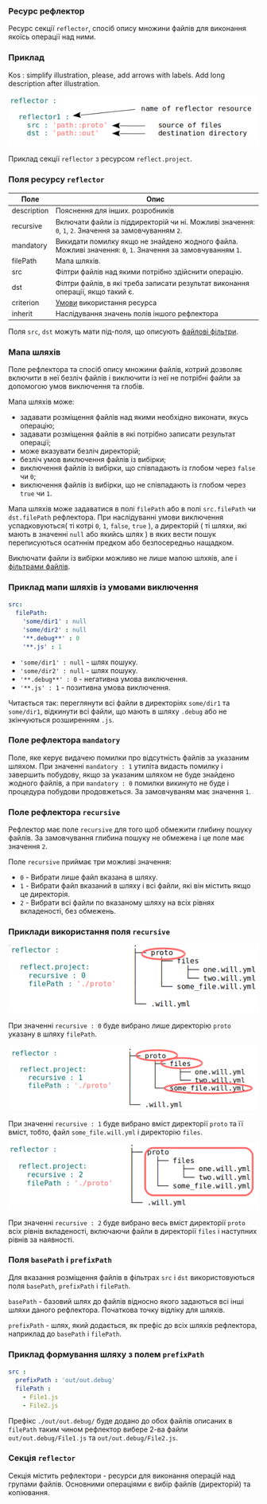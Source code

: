 ### Ресурс рефлектор

Ресурс секції <code>reflector</code>, спосіб опису множини файлів для виконання якоїсь операції над ними.

### Приклад

Kos : simplify illustration, please, add arrows with labels. Add long description after illustration.

![section.reflector.png](./Images/section.reflector.png)

Приклад секції `reflector` з ресурсом `reflect.project`.

### Поля ресурсу `reflector`

| Поле           | Опис                                                       |
|----------------|------------------------------------------------------------|
| description    | Пояснення для інших. розробників                                            |
| recursive      | Включати файли із піддиректорій чи ні. Можливі значення: `0`, `1`, `2`. Значення за замовчуванням `2`. |
| mandatory      | Викидати помилку якщо не знайдено жодного файла. Можливі значення: `0`, `1`. Значення за замовчуванням `1`. |
| filePath       | Мапа шляхів. |
| src            | Філтри файлів над якими потрібно здійснити операцію. |
| dst            | Філтри файлів, в які треба записати результат виконання операції, якщо такий є. |
| criterion      | [Умови](Criterions.md) використання ресурса                |
| inherit        | Наслідування значень полів іншого рефлектора                  |

Поля `src`, `dst` можуть мати під-поля, що описують [файлові фільтри](ReflectorFileFilter.md).   

### Мапа шляхів

Поле рефлектора та спосіб опису множини файлів, котрий дозволяє включити в неї безліч файлів і виключити із неї не потрібні файли за допомогою умов виключення та глобів.

Мапа шляхів може:
- задавати розміщення файлів над якими необхідно виконати, якусь операцію;
- задавати розміщення файлів в які потрібно записати результат операції;
- може вказувати безліч директорій;
- безліч умов виключення файлів із вибірки;
- виключення файлів із вибірки, що співпадають із глобом через `false` чи `0`;
- виключення файлів із вибірки, що не співпадають із глобом через `true` чи `1`.

Мапа шляхів може задаватися в полі `filePath` або в полі `src.filePath` чи `dst.filePath` рефлектора. При наслідуванні умови виключення успадковуються( ті котрі `0`, `1`, `false`, `true` ), а директорій ( ті шляхи, які мають в значенні `null` або якийсь шлях ) в яких вести пошук переписуються осатннім предком або безпосередньо нащадком.

Виключати файли із вибірки можливо не лише мапою шлхяів, але і [фільтрами файлів](<./ReflectorFileFilter.md#>).

### Приклад мапи шляхів із умовами виключення

```yaml
src:
  filePath:
    'some/dir1' : null
    'some/dir2' : null
    '**.debug**' : 0
    '**.js' : 1
```

- `'some/dir1' : null` - шлях пошуку.
- `'some/dir2' : null` - шлях пошуку.
- `'**.debug**' : 0` - негативна умова виключення.
- `'**.js' : 1` - позитивна умова виключення.

Читається так: переглянути всі файли в директоріях `some/dir1` та `some/dir1`, відкинути всі файли, що мають в шляху `.debug` або не зкінчуються розширенням `.js`.

### Поле рефлектора `mandatory`

Поле, яке керує видачею помилки про відсутність файлів за указаним шляхом. При значенні `mandatory : 1` утиліта видасть помилку і завершить побудову, якщо за указаним шляхом не буде знайдено жодного файлів, а при `mandatory : 0` помилки викинуто не буде і процедура побудови продовжеться. За замовчуваням має значення `1`.

### Поле рефлектора `recursive`

Рефлектор має поле `recursive` для того щоб обмежити глибину пошуку файлів. За замовчування глибина пошуку не обмежена і це поле має значення `2`.

Поле `recursive` приймає три можливі значення:

- `0` - Вибрати лише файл вказана в шляху.
- `1` - Вибрати файл вказаний в шляху і всі файли, які він містить якщо це директорія.
- `2` - Вибрати всі файли по вказаному шляху на всіх рівнях вкладеності, без обмежень.

### Приклади використання поля `recursive`

![recursive.0.png](./Images/recursive.0.png)

При значенні `recursive : 0` буде вибрано лише директорію `proto` указану в шляху `filePath`.  

![recursive.1.png](./Images/recursive.1.png)

При значенні `recursive : 1` буде вибрано вміст директорії `proto` та її вміст, тобто, файл `some_file.will.yml` i директорію `files`.

![recursive.2.png](./Images/recursive.2.png)

При значенні `recursive : 2` буде вибрано весь вміст директорії `proto` всіх рівнів вкладеності, включаючи файли в директорії `files` і наступних рівнів за наявності.

### Поля `basePath` i `prefixPath`  

Для вказання розміщення файлів в фільтрах `src` i `dst` використовуються поля `basePath`, `prefixPath` i `filePath`.  

`basePath` - базовий шлях до файлів відносно якого задаються всі інші шляхи даного рефлектора. Початкова точку відліку для шляхів.

`prefixPath` - шлях, який додається, як префіс до всіх шляхів рефлектора, наприклад до `basePath` i `filePath`.  

### Приклад формування шляху з полем `prefixPath`   

```yaml
src :
  prefixPath : 'out/out.debug'
  filePath :
    - File1.js
    - File2.js
```

Префікс `./out/out.debug/` буде додано до обох файлів описаних в `filePath` таким чином рефлектор вибере 2-ва файли `out/out.debug/File1.js` та `out/out.debug/File2.js`.

### Секція <code>reflector</code>  

Секція містить рефлектори - ресурси для виконання операцій над групами файлів.
Основними операціями є вибір файлів (директорій) та копіювання.
